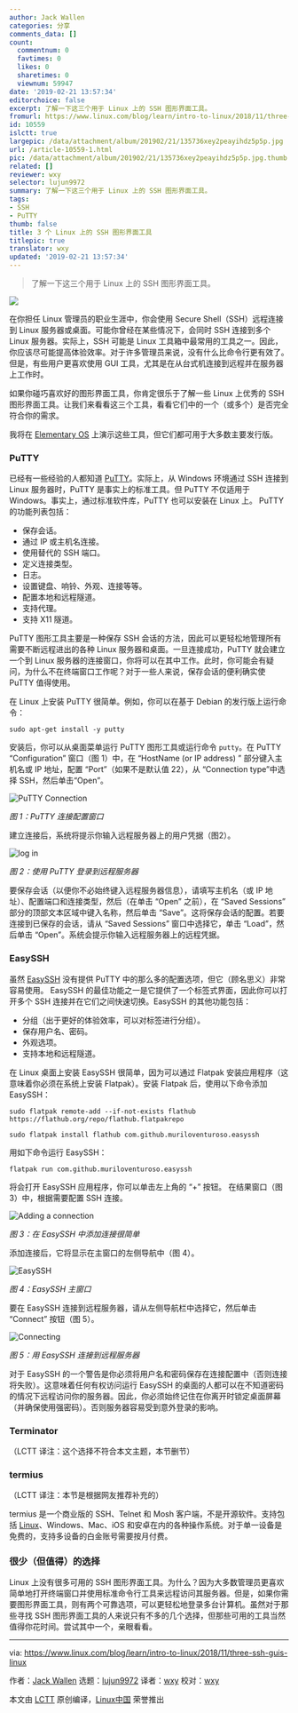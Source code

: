 ```yaml
---
author: Jack Wallen
categories: 分享
comments_data: []
count:
  commentnum: 0
  favtimes: 0
  likes: 0
  sharetimes: 0
  viewnum: 59947
date: '2019-02-21 13:57:34'
editorchoice: false
excerpt: 了解一下这三个用于 Linux 上的 SSH 图形界面工具。
fromurl: https://www.linux.com/blog/learn/intro-to-linux/2018/11/three-ssh-guis-linux
id: 10559
islctt: true
largepic: /data/attachment/album/201902/21/135736xey2peayihdz5p5p.jpg
url: /article-10559-1.html
pic: /data/attachment/album/201902/21/135736xey2peayihdz5p5p.jpg.thumb.jpg
related: []
reviewer: wxy
selector: lujun9972
summary: 了解一下这三个用于 Linux 上的 SSH 图形界面工具。
tags:
- SSH
- PuTTY
thumb: false
title: 3 个 Linux 上的 SSH 图形界面工具
titlepic: true
translator: wxy
updated: '2019-02-21 13:57:34'
---
```



> 
> 了解一下这三个用于 Linux 上的 SSH 图形界面工具。
> 
> 
> 


![](/data/attachment/album/201902/21/135736xey2peayihdz5p5p.jpg)


在你担任 Linux 管理员的职业生涯中，你会使用 Secure Shell（SSH）远程连接到 Linux 服务器或桌面。可能你曾经在某些情况下，会同时 SSH 连接到多个 Linux 服务器。实际上，SSH 可能是 Linux 工具箱中最常用的工具之一。因此，你应该尽可能提高体验效率。对于许多管理员来说，没有什么比命令行更有效了。但是，有些用户更喜欢使用 GUI 工具，尤其是在从台式机连接到远程并在服务器上工作时。


如果你碰巧喜欢好的图形界面工具，你肯定很乐于了解一些 Linux 上优秀的 SSH 图形界面工具。让我们来看看这三个工具，看看它们中的一个（或多个）是否完全符合你的需求。


我将在 [Elementary OS](https://elementary.io/) 上演示这些工具，但它们都可用于大多数主要发行版。


### PuTTY


已经有一些经验的人都知道 [PuTTY](https://www.chiark.greenend.org.uk/%7Esgtatham/putty/latest.html)。实际上，从 Windows 环境通过 SSH 连接到 Linux 服务器时，PuTTY 是事实上的标准工具。但 PuTTY 不仅适用于 Windows。事实上，通过标准软件库，PuTTY 也可以安装在 Linux 上。 PuTTY 的功能列表包括：


* 保存会话。
* 通过 IP 或主机名连接。
* 使用替代的 SSH 端口。
* 定义连接类型。
* 日志。
* 设置键盘、响铃、外观、连接等等。
* 配置本地和远程隧道。
* 支持代理。
* 支持 X11 隧道。


PuTTY 图形工具主要是一种保存 SSH 会话的方法，因此可以更轻松地管理所有需要不断远程进出的各种 Linux 服务器和桌面。一旦连接成功，PuTTY 就会建立一个到 Linux 服务器的连接窗口，你将可以在其中工作。此时，你可能会有疑问，为什么不在终端窗口工作呢？对于一些人来说，保存会话的便利确实使 PuTTY 值得使用。


在 Linux 上安装 PuTTY 很简单。例如，你可以在基于 Debian 的发行版上运行命令：



```
sudo apt-get install -y putty
```

安装后，你可以从桌面菜单运行 PuTTY 图形工具或运行命令 `putty`。在 PuTTY “Configuration” 窗口（图 1）中，在 “HostName (or IP address) ” 部分键入主机名或 IP 地址，配置 “Port”（如果不是默认值 22），从 “Connection type”中选择 SSH，然后单击“Open”。


![PuTTY Connection](/data/attachment/album/201902/21/135737mxgy3mi1y4q1jqxa.jpg "PuTTY Connection")


*图 1：PuTTY 连接配置窗口*


建立连接后，系统将提示你输入远程服务器上的用户凭据（图2）。


![log in](/data/attachment/album/201902/21/135738anorykryzevnrcyl.jpg "log in")


*图 2：使用 PuTTY 登录到远程服务器*


要保存会话（以便你不必始终键入远程服务器信息），请填写主机名（或 IP 地址）、配置端口和连接类型，然后（在单击 “Open” 之前），在 “Saved Sessions” 部分的顶部文本区域中键入名称，然后单击 “Save”。这将保存会话的配置。若要连接到已保存的会话，请从 “Saved Sessions” 窗口中选择它，单击 “Load”，然后单击 “Open”。系统会提示你输入远程服务器上的远程凭据。


### EasySSH


虽然 [EasySSH](https://github.com/muriloventuroso/easyssh) 没有提供 PuTTY 中的那么多的配置选项，但它（顾名思义）非常容易使用。 EasySSH 的最佳功能之一是它提供了一个标签式界面，因此你可以打开多个 SSH 连接并在它们之间快速切换。EasySSH 的其他功能包括：


* 分组（出于更好的体验效率，可以对标签进行分组）。
* 保存用户名、密码。
* 外观选项。
* 支持本地和远程隧道。


在 Linux 桌面上安装 EasySSH 很简单，因为可以通过 Flatpak 安装应用程序（这意味着你必须在系统上安装 Flatpak）。安装 Flatpak 后，使用以下命令添加 EasySSH：



```
sudo flatpak remote-add --if-not-exists flathub https://flathub.org/repo/flathub.flatpakrepo

sudo flatpak install flathub com.github.muriloventuroso.easyssh
```

用如下命令运行 EasySSH：



```
flatpak run com.github.muriloventuroso.easyssh
```

将会打开 EasySSH 应用程序，你可以单击左上角的 “+” 按钮。 在结果窗口（图 3）中，根据需要配置 SSH 连接。


![Adding a connection](/data/attachment/album/201902/21/135738plwvjwf2f1zkeh82.jpg "Adding a connection")


*图 3：在 EasySSH 中添加连接很简单*


添加连接后，它将显示在主窗口的左侧导航中（图 4）。


![EasySSH](/data/attachment/album/201902/21/135739y9nen3oihoe60exd.jpg "EasySSH")


*图 4：EasySSH 主窗口*


要在 EasySSH 连接到远程服务器，请从左侧导航栏中选择它，然后单击 “Connect” 按钮（图 5）。


![Connecting](/data/attachment/album/201902/21/135739sqiobdlznna22ehl.jpg "Connecting")


*图 5：用 EasySSH 连接到远程服务器*


对于 EasySSH 的一个警告是你必须将用户名和密码保存在连接配置中（否则连接将失败）。这意味着任何有权访问运行 EasySSH 的桌面的人都可以在不知道密码的情况下远程访问你的服务器。因此，你必须始终记住在你离开时锁定桌面屏幕（并确保使用强密码）。否则服务器容易受到意外登录的影响。


### Terminator


（LCTT 译注：这个选择不符合本文主题，本节删节）


### termius


（LCTT 译注：本节是根据网友推荐补充的）


termius 是一个商业版的 SSH、Telnet 和 Mosh 客户端，不是开源软件。支持包括 [Linux](https://www.termius.com/linux)、Windows、Mac、iOS 和安卓在内的各种操作系统。对于单一设备是免费的，支持多设备的白金账号需要按月付费。


### 很少（但值得）的选择


Linux 上没有很多可用的 SSH 图形界面工具。为什么？因为大多数管理员更喜欢简单地打开终端窗口并使用标准命令行工具来远程访问其服务器。但是，如果你需要图形界面工具，则有两个可靠选项，可以更轻松地登录多台计算机。虽然对于那些寻找 SSH 图形界面工具的人来说只有不多的几个选择，但那些可用的工具当然值得你花时间。尝试其中一个，亲眼看看。




---


via: <https://www.linux.com/blog/learn/intro-to-linux/2018/11/three-ssh-guis-linux>


作者：[Jack Wallen](https://www.linux.com/users/jlwallen) 选题：[lujun9972](https://github.com/lujun9972) 译者：[wxy](https://github.com/wxy) 校对：[wxy](https://github.com/wxy)


本文由 [LCTT](https://github.com/LCTT/TranslateProject) 原创编译，[Linux中国](https://linux.cn/) 荣誉推出